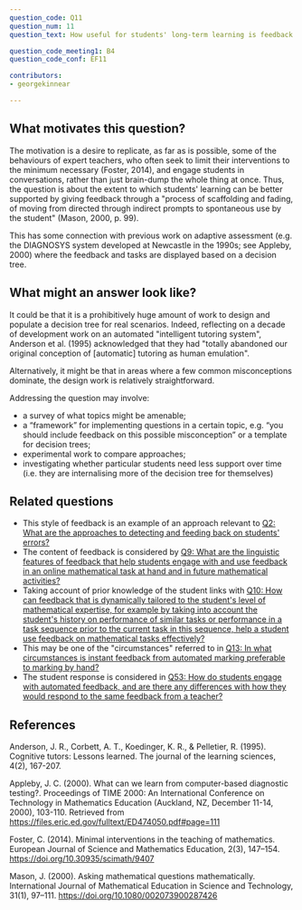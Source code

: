 ```yaml
---
question_code: Q11 
question_num: 11 
question_text: How useful for students' long-term learning is feedback that gives a series of follow-up questions, from a decision tree, versus a single terminal piece of feedback that tells the students exactly what they should have done? 

question_code_meeting1: B4
question_code_conf: EF11 

contributors: 
- georgekinnear

---
```


## What motivates this question?

The motivation is a desire to replicate, as far as is possible, some of the behaviours of expert teachers, who often seek to limit their interventions to the minimum necessary (Foster, 2014), and engage students in conversations, rather than just brain-dump the whole thing at once.
Thus, the question is about the extent to which students' learning can be better supported by giving feedback through a "process of scaffolding and fading, of moving from directed through indirect prompts to spontaneous use by the student" (Mason, 2000, p. 99).

This has some connection with previous work on adaptive assessment (e.g. the DIAGNOSYS system developed at Newcastle in the 1990s; see Appleby, 2000) where the feedback and tasks are displayed based on a decision tree.

## What might an answer look like?

It could be that it is a prohibitively huge amount of work to design and populate a decision tree for real scenarios. Indeed, reflecting on a decade of development work on an automated "intelligent tutoring system", Anderson et al. (1995) acknowledged that they had "totally abandoned our original conception of [automatic] tutoring as human emulation".

Alternatively, it might be that in areas where a few common misconceptions dominate, the design work is relatively straightforward.

Addressing the question may involve:

* a survey of what topics might be amenable;
* a “framework” for implementing questions in a certain topic, e.g. “you should include feedback on this possible misconception” or a template for decision trees;
* experimental work to compare approaches;
* investigating whether particular students need less support over time (i.e. they are internalising more of the decision tree for themselves)


## Related questions

* This style of feedback is an example of an approach relevant to [Q2: What are the approaches to detecting and feeding back on students' errors?](Q2)
* The content of feedback is considered by [Q9: What are the linguistic features of feedback that help students engage with and use feedback in an online mathematical task at hand and in future mathematical activities? ](Q9)
* Taking account of prior knowledge of the student links with [Q10: How can feedback that is dynamically tailored to the student's level of mathematical expertise, for example by taking into account the student's history on performance of similar tasks or performance in a task sequence prior to the current task in this sequence, help a student use feedback on mathematical  tasks effectively? ](Q10)
* This may be one of the "circumstances" referred to in [Q13: In what circumstances is instant feedback from automated marking preferable to marking by hand?](Q13)
* The student response is considered in [Q53: How do students engage with automated feedback, and are there any differences with how they would respond to the same feedback from a teacher?](Q53)

## References


Anderson, J. R., Corbett, A. T., Koedinger, K. R., & Pelletier, R. (1995). Cognitive tutors: Lessons learned. The journal of the learning sciences, 4(2), 167-207.

Appleby, J. C. (2000). What can we learn from computer-based diagnostic testing?. Proceedings of TIME 2000: An International Conference on Technology in Mathematics Education (Auckland, NZ, December 11-14, 2000), 103-110. Retrieved from https://files.eric.ed.gov/fulltext/ED474050.pdf#page=111

Foster, C. (2014). Minimal interventions in the teaching of mathematics. European Journal of Science and Mathematics Education, 2(3), 147–154. https://doi.org/10.30935/scimath/9407

Mason, J. (2000). Asking mathematical questions mathematically. International Journal of Mathematical Education in Science and Technology, 31(1), 97–111. https://doi.org/10.1080/002073900287426